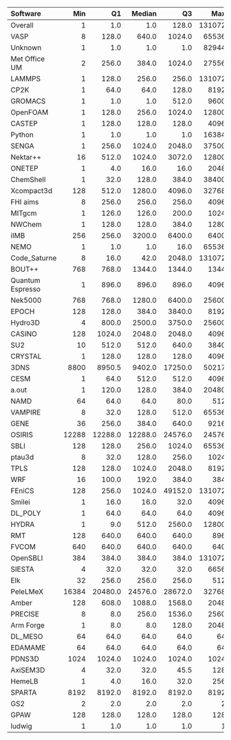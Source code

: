 | Software         |   Min |      Q1 |   Median |      Q3 |    Max |    Jobs |     Nodeh |   PercentUse |   Users |   Projects |
|:-----------------|------:|--------:|---------:|--------:|-------:|--------:|----------:|-------------:|--------:|-----------:|
| Overall          |     1 |     1.0 |      1.0 |   128.0 | 131072 | 3305883 | 2636925.9 |        100.0 |     860 |        123 |
| VASP             |     8 |   128.0 |    640.0 |  1024.0 |  65536 |  199424 |  545132.8 |         20.7 |     141 |         13 |
| Unknown          |     1 |     1.0 |      1.0 |     1.0 |  82944 | 2364813 |  432989.6 |         16.4 |     398 |         92 |
| Met Office UM    |     2 |   256.0 |    384.0 |  1024.0 |  27556 |   34152 |  273761.1 |         10.4 |      53 |          2 |
| LAMMPS           |     1 |   128.0 |    256.0 |   256.0 | 131072 |    9769 |  210171.0 |          8.0 |      51 |         21 |
| CP2K             |     1 |    64.0 |     64.0 |   128.0 |   8192 |   58384 |  160689.8 |          6.1 |      53 |         10 |
| GROMACS          |     1 |     1.0 |      1.0 |   512.0 |   9600 |   12087 |  144394.7 |          5.5 |      48 |         11 |
| OpenFOAM         |     1 |   128.0 |    256.0 |  1024.0 |  12800 |    2584 |   98252.5 |          3.7 |      45 |         14 |
| CASTEP           |     1 |   128.0 |    128.0 |   128.0 |   4096 |  311969 |   86162.1 |          3.3 |      53 |         10 |
| Python           |     1 |     1.0 |      1.0 |     1.0 |  16384 |   51278 |   76511.1 |          2.9 |      70 |         26 |
| SENGA            |     1 |   256.0 |   1024.0 |  2048.0 |  37500 |     100 |   48693.1 |          1.8 |       5 |          3 |
| Nektar++         |    16 |   512.0 |   1024.0 |  3072.0 |  12800 |     528 |   47629.9 |          1.8 |       9 |          3 |
| ONETEP           |     1 |     4.0 |     16.0 |    16.0 |   2048 |    1880 |   43623.9 |          1.7 |       8 |          2 |
| ChemShell        |     1 |    32.0 |    128.0 |   384.0 |  38400 |     993 |   43029.1 |          1.6 |      13 |          4 |
| Xcompact3d       |   128 |   512.0 |   1280.0 |  4096.0 |  32768 |     324 |   40674.7 |          1.5 |       9 |          5 |
| FHI aims         |     8 |   256.0 |    256.0 |   256.0 |   4096 |   74096 |   35298.5 |          1.3 |      17 |          3 |
| MITgcm           |     1 |   126.0 |    126.0 |   200.0 |   1024 |   15013 |   33927.7 |          1.3 |      20 |          2 |
| NWChem           |     1 |   128.0 |    128.0 |   384.0 |   1280 |   59972 |   27830.2 |          1.1 |      15 |          5 |
| iIMB             |   256 |   256.0 |   3200.0 |  6400.0 |   6400 |      57 |   25740.2 |          1.0 |       2 |          2 |
| NEMO             |     1 |     1.0 |      1.0 |    16.0 |  65536 |   15466 |   23769.3 |          0.9 |      16 |          3 |
| Code_Saturne     |     8 |    16.0 |     42.0 |  2048.0 | 131072 |     337 |   22133.0 |          0.8 |       7 |          3 |
| BOUT++           |   768 |   768.0 |   1344.0 |  1344.0 |   1344 |     128 |   21806.5 |          0.8 |       1 |          1 |
| Quantum Espresso |     1 |   896.0 |    896.0 |   896.0 |   4096 |   61440 |   21586.0 |          0.8 |      18 |          5 |
| Nek5000          |   768 |   768.0 |   1280.0 |  6400.0 |  25600 |      47 |   20001.4 |          0.8 |       2 |          2 |
| EPOCH            |   128 |   128.0 |    384.0 |  3840.0 |   8192 |     124 |   19073.6 |          0.7 |       4 |          1 |
| Hydro3D          |     4 |   800.0 |   2500.0 |  3750.0 |  25600 |     195 |   18117.3 |          0.7 |       5 |          3 |
| CASINO           |   128 |  1024.0 |   2048.0 |  2048.0 |   4096 |     115 |   16719.3 |          0.6 |       2 |          2 |
| SU2              |    10 |   512.0 |    512.0 |   640.0 |   3840 |    1475 |   11910.7 |          0.5 |       6 |          2 |
| CRYSTAL          |     1 |   128.0 |    128.0 |   128.0 |   4096 |   21598 |   10433.1 |          0.4 |       6 |          3 |
| 3DNS             |  8800 |  8950.5 |   9402.0 | 17250.0 |  50217 |      10 |    8861.7 |          0.3 |       2 |          1 |
| CESM             |     1 |    64.0 |    512.0 |   512.0 |   4096 |    3793 |    7923.1 |          0.3 |       8 |          1 |
| a.out            |     1 |   120.0 |    128.0 |   384.0 |  20480 |     169 |    6135.4 |          0.2 |      12 |         10 |
| NAMD             |    64 |    64.0 |     64.0 |    80.0 |    512 |     702 |    6128.1 |          0.2 |       5 |          4 |
| VAMPIRE          |     8 |    32.0 |    128.0 |   512.0 |  65536 |     491 |    5723.3 |          0.2 |       9 |          3 |
| GENE             |    36 |   256.0 |    384.0 |   640.0 |   9216 |     239 |    5621.5 |          0.2 |       3 |          2 |
| OSIRIS           | 12288 | 12288.0 |  12288.0 | 24576.0 |  24576 |      28 |    5363.0 |          0.2 |       1 |          1 |
| SBLI             |   128 |   128.0 |    256.0 |  1024.0 |  65536 |      76 |    4621.1 |          0.2 |       2 |          1 |
| ptau3d           |     8 |    32.0 |    128.0 |   256.0 |   1024 |     236 |    4425.3 |          0.2 |       3 |          2 |
| TPLS             |   128 |   128.0 |   1024.0 |  2048.0 |   8192 |      68 |    3780.4 |          0.1 |       2 |          1 |
| WRF              |    16 |   100.0 |    192.0 |   384.0 |    384 |     144 |    3226.1 |          0.1 |       4 |          3 |
| FEniCS           |   128 |   256.0 |   1024.0 | 49152.0 | 131072 |      43 |    2421.7 |          0.1 |       1 |          1 |
| Smilei           |     1 |    16.0 |     16.0 |    32.0 |   4096 |     238 |    2182.8 |          0.1 |       4 |          1 |
| DL_POLY          |     1 |    64.0 |     64.0 |    64.0 |   4096 |     231 |    2159.1 |          0.1 |       3 |          3 |
| HYDRA            |     1 |     9.0 |    512.0 |  2560.0 |  12800 |     131 |    1879.9 |          0.1 |       6 |          3 |
| RMT              |   128 |   640.0 |    640.0 |   640.0 |    896 |      98 |    1877.3 |          0.1 |       2 |          1 |
| FVCOM            |   640 |   640.0 |    640.0 |   640.0 |    640 |      15 |    1438.3 |          0.1 |       1 |          1 |
| OpenSBLI         |   384 |   384.0 |    384.0 |   384.0 | 131072 |      17 |    1231.5 |          0.0 |       2 |          2 |
| SIESTA           |     4 |    32.0 |     32.0 |    32.0 |   6656 |      82 |    1063.2 |          0.0 |       3 |          1 |
| Elk              |    32 |   256.0 |    256.0 |   256.0 |    512 |      49 |     330.9 |          0.0 |       2 |          2 |
| PeleLMeX         | 16384 | 20480.0 |  24576.0 | 28672.0 |  32768 |       2 |     152.6 |          0.0 |       1 |          1 |
| Amber            |   128 |   608.0 |   1088.0 |  1568.0 |   2048 |      64 |     123.9 |          0.0 |       1 |          1 |
| PRECISE          |     8 |     8.0 |    256.0 |  1536.0 |   2560 |      33 |      63.6 |          0.0 |       1 |          1 |
| Arm Forge        |     1 |     8.0 |      8.0 |   128.0 |   2048 |     246 |      49.9 |          0.0 |      14 |          8 |
| DL_MESO          |    64 |    64.0 |     64.0 |    64.0 |     64 |      13 |      32.1 |          0.0 |       1 |          1 |
| EDAMAME          |    64 |    64.0 |     64.0 |    64.0 |     64 |      31 |      27.6 |          0.0 |       1 |          1 |
| PDNS3D           |  1024 |  1024.0 |   1024.0 |  1024.0 |   1024 |       3 |      14.5 |          0.0 |       1 |          1 |
| AxiSEM3D         |     4 |    32.0 |     32.0 |    45.5 |    128 |      26 |       4.3 |          0.0 |       1 |          1 |
| HemeLB           |     1 |     4.0 |     16.0 |    32.0 |    256 |      45 |       1.1 |          0.0 |       2 |          2 |
| SPARTA           |  8192 |  8192.0 |   8192.0 |  8192.0 |   8192 |       1 |       0.3 |          0.0 |       1 |          1 |
| GS2              |     2 |     2.0 |      2.0 |     2.0 |      2 |     201 |       0.1 |          0.0 |       1 |          1 |
| GPAW             |   128 |   128.0 |    128.0 |   128.0 |    128 |       9 |       0.0 |          0.0 |       1 |          1 |
| ludwig           |     1 |     1.0 |      1.0 |     1.0 |      1 |       1 |       0.0 |          0.0 |       1 |          1 |